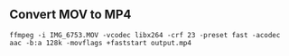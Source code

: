 ## Convert MOV to MP4

```
ffmpeg -i IMG_6753.MOV -vcodec libx264 -crf 23 -preset fast -acodec aac -b:a 128k -movflags +faststart output.mp4
```
